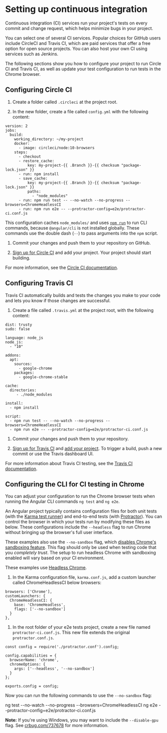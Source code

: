 # Setting up continuous integration

Continuous integration (CI) services run your project's tests on every commit and change request, which helps minimize bugs in your project.

You can select one of several CI services.
Popular choices for GitHub users include CircleCI and Travis CI, which are paid services that offer a free option for open source projects.
You can also host your own CI using services such as Jenkins.

The following sections show you how to configure your project to run Circle CI and Travis CI, as well as update your test configuration to run tests in the Chrome browser.

## Configuring Circle CI

1. Create a folder called `.circleci` at the project root.

1. In the new folder, create a file called `config.yml` with the following content:

  ```
  version: 2
  jobs:
    build:
      working_directory: ~/my-project
      docker:
        - image: circleci/node:10-browsers
      steps:
        - checkout
        - restore_cache:
            key: my-project-{{ .Branch }}-{{ checksum "package-lock.json" }}
        - run: npm install
        - save_cache:
            key: my-project-{{ .Branch }}-{{ checksum "package-lock.json" }}
            paths:
              - "node_modules"
        - run: npm run test -- --no-watch --no-progress --browsers=ChromeHeadlessCI
        - run: npm run e2e -- --protractor-config=e2e/protractor-ci.conf.js
  ```

  This configuration caches `node_modules/` and uses [`npm run`](https://docs.npmjs.com/cli/run-script) to run CLI commands, because `@angular/cli` is not installed globally.
  These commands use the double dash (`--`) to pass arguments into the `npm` script.

1. Commit your changes and push them to your repository on GitHub.

1. [Sign up for Circle CI](https://circleci.com/docs/2.0/first-steps/#section=getting-started) and add your project.
Your project should start building.

For more information, see the [Circle CI documentation](https://circleci.com/docs/2.0/).

## Configuring Travis CI

Travis CI automatically builds and tests the changes you make to your code and lets you know if those changes are successful.

1. Create a file called `.travis.yml` at the project root, with the following content:

  ```
  dist: trusty
  sudo: false

  language: node_js
  node_js:
    - "10"

  addons:
    apt:
      sources:
        - google-chrome
      packages:
        - google-chrome-stable

  cache:
    directories:
       - ./node_modules

  install:
    - npm install

  script:
    - npm run test -- --no-watch --no-progress --browsers=ChromeHeadlessCI
    - npm run e2e -- --protractor-config=e2e/protractor-ci.conf.js
  ```

1. Commit your changes and push them to your repository.

1. [Sign up for Travis CI](https://travis-ci.org) and [add your project](https://travis-ci.org/getting_started).
To trigger a build, push a new commit or use the Travis dashboard UI.

For more information about Travis CI testing, see the [Travis CI documentation](https://docs.travis-ci.com/).

## Configuring the CLI for CI testing in Chrome

You can  adjust your configuration to run the Chrome browser tests when running the Angular CLI commands `ng test` and `ng e2e`.


An Angular project typically contains configuration files for both unit tests (with the [Karma test runner](https://karma-runner.github.io/latest/config/configuration-file.html)) and end-to-end tests (with [Protractor](https://www.protractortest.org/#/api-overview)).
You can control the browser in which your tests run by modifying these files as below. These configurations include the `--headless` flag to run Chrome without bringing up the browser's full user interface.

These examples also use the `--no-sandbox` flag, which
[disables Chrome's sandboxing feature](https://developers.google.com/web/tools/puppeteer/troubleshooting#setting_up_chrome_linux_sandbox). This flag should only be used when testing code that you *completely trust*.
The setup to run headless Chrome with sandboxing enabled will vary based
on your CI environment.

These examples use [Headless Chrome](https://developers.google.com/web/updates/2017/04/headless-chrome#cli).

1. In the Karma configuration file, `karma.conf.js`, add a custom launcher called ChromeHeadlessCI below browsers:

  ```
  browsers: ['Chrome'],
  customLaunchers: {
    ChromeHeadlessCI: {
      base: 'ChromeHeadless',
      flags: ['--no-sandbox']
    }
  },
  ```

1. In the root folder of your e2e tests project, create a new file named `protractor-ci.conf.js`. This new file extends the original `protractor.conf.js`.

  ```
  const config = require('./protractor.conf').config;

  config.capabilities = {
    browserName: 'chrome',
    chromeOptions: {
      args: ['--headless', '--no-sandbox']
    }
  };

  exports.config = config;
  ```

Now you can run the following commands to use the `--no-sandbox` flag:

<code-example language="sh" class="code-shell">
  ng test --no-watch --no-progress --browsers=ChromeHeadlessCI
  ng e2e --protractor-config=e2e/protractor-ci.conf.js
</code-example>

<div class="alert is-helpful">

   **Note:** If you're using Windows, you may want to include the `--disable-gpu` flag. See [crbug.com/737678](https://crbug.com/737678) for more information.

</div>


